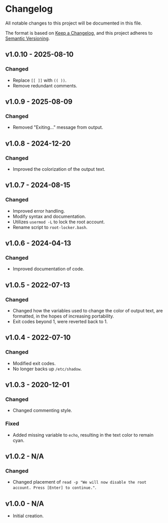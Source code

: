 # Changelog

All notable changes to this project will be documented in this file.

The format is based on [Keep a Changelog](https://keepachangelog.com/en/1.0.0/), and this project adheres to [Semantic Versioning](https://semver.org/spec/v2.0.0.html).

## v1.0.10 - 2025-08-10

### Changed

- Replace `[[ ]]` with `(( ))`.
- Remove redundant comments.

## v1.0.9 - 2025-08-09

### Changed

- Removed "Exiting..." message from output.

## v1.0.8 - 2024-12-20

### Changed

- Improved the colorization of the output text.

## v1.0.7 - 2024-08-15

### Changed

- Improved error handling.
- Modify syntax and documentation.
- Utilizes `usermod -L` to lock the root account.
- Rename script to `root-locker.bash`.

## v1.0.6 - 2024-04-13

### Changed

- Improved documentation of code.

## v1.0.5 - 2022-07-13

### Changed

- Changed how the variables used to change the color of output text, are formatted, in the hopes of increasing portability.
- Exit codes beyond 1, were reverted back to 1.

## v1.0.4 - 2022-07-10

### Changed

- Modified exit codes.
- No longer backs up `/etc/shadow`.

## v1.0.3 - 2020-12-01

### Changed

- Changed commenting style.

### Fixed

- Added missing variable to `echo`, resulting in the text color to remain cyan.

## v1.0.2 - N/A

### Changed

- Changed placement of `read -p "We will now disable the root account. Press [Enter] to continue."`.

## v1.0.0 - N/A

- Initial creation.
